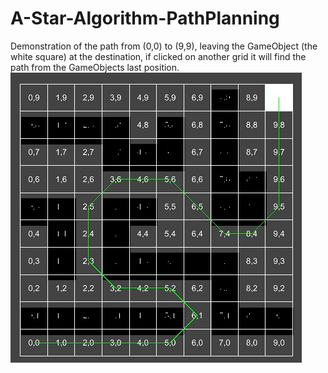 # A-Star-Algorithm-PathPlanning
Demonstration of the path from (0,0) to (9,9), leaving the GameObject (the white square) at the destination, if clicked on another grid it will find the path from the GameObjects last position.
![alt text](https://github.com/dmartinochoa/A-Star-Algorithm-PathPlanning/blob/main/img.jpg?raw=true)
